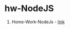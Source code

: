 # hw-NodeJS

1. Home-Work-NodeJs - <a href="https://github.com/ruslanpetrovup/hw-NodeJS/tree/main/hw-1-nodejs">link</a>
